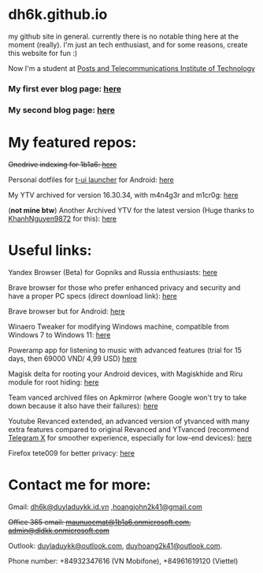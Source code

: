 # dh6k.github.io
my github site in general.
currently there is no notable thing here at the moment (really).
I'm just an tech enthusiast, and for some reasons, create this website for fun :)

Now I'm a student at [Posts and Telecommunications Institute of Technology](https://portal.ptit.edu.vn/eng/)

### My first ever blog page: [here](https://dh6k.blogspot.com)
### My second blog page: [here](https://dh6k.hashnode.dev)
# My featured repos:
~~Onedrive indexing for 1b1a6: [here](https://duyladuykk.github.io/FODI/front-end/)~~

Personal dotfiles for [t-ui launcher](https://play.google.com/store/apps/details?id=ohi.andre.consolelauncher) for Android: [here](https://dh6k.github.io/t-ui-dotfiles/)

My YTV archived for version 16.30.34, with m4n4g3r and m1cr0g: [here](https://github.com/dh6k/432490279788313560182459438453/releases/)

(**not mine btw**) Another Archived YTV for the latest version (Huge thanks to [KhanhNguyen9872](https://github.com/khanhnguyen9872) for this): [here](https://github.com/KhanhNguyen9872/0101011101010111001110010011000101100100010010000101011001101001010110100101011000111001010101110101/releases/)

# Useful links:
Yandex Browser (Beta) for Gopniks and Russia enthusiasts: [here](https://browser.yandex.com/beta/)

Brave browser for those who prefer enhanced privacy and security and have a proper PC specs (direct download link): [here](https://laptop-updates.brave.com/latest/winx64)

Brave browser but for Android: [here](https://play.google.com/store/apps/details?id=com.brave.browser)

Winaero Tweaker for modifying Windows machine, compatible from Windows 7 to Windows 11: [here](https://winaero.com/download-winaero-tweaker/)

Poweramp app for listening to music with advanced features (trial for 15 days, then 69000 VND/ 4,99 USD) [here](https://powerampapp.com/download-poweramp/)

Magisk delta for rooting your Android devices, with Magiskhide and Riru module for root hiding: [here](https://huskydg.github.io/magisk-files/)

Team vanced archived files on Apkmirror (where Google won't try to take down because it also have their failures): [here](https://www.apkmirror.com/apk/team-vanced/)

Youtube Revanced extended, an advanced version of ytvanced with many extra features compared to original Revanced and YTvanced (recommend [Telegram X](https://play.google.com/store/apps/details?id=org.thunderdog.challegram) for smoother experience, especially for low-end devices): [here](https://t.me/rvx_lite)

Firefox tete009 for better privacy: [here](www1.plala.or.jp/tete009/en-US/software.html)
# Contact me for more:

Gmail: dh6k@duyladuykk.id.vn ,hoangjohn2k41@gmail.com

~~Office 365 email: maunuocmat@1b1a6.onmicrosoft.com, admin@dldkk.onmicrosoft.com~~

Outlook: duyladuykk@outlook.com, duyhoang2k41@outlook.com.

Phone number: +84932347616 (VN Mobifone), +84961619120 (Viettel)
